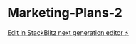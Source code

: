 # Marketing-Plans-2

[Edit in StackBlitz next generation editor ⚡️](https://stackblitz.com/~/github.com/Vanguard86/Marketing-Plans-2)